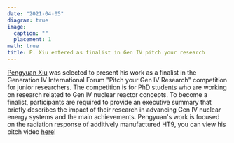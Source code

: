 ```yaml
---
date: "2021-04-05"
diagram: true
image:
  caption: ""
  placement: 1
math: true
title: P. Xiu entered as finalist in Gen IV pitch your research
---
```


<a href="../../authors/p-xiu">Pengyuan Xiu</a> was selected to present his work as a finalist in the Generation IV International Forum "Pitch your Gen IV Research" competition for junior researchers. The competition is for PhD students who are working on research related to Gen IV nuclear reactor concepts. To become a finalist, participants are required to provide an executive summary that briefly describes the impact of their research in advancing Gen IV nuclear energy systems and the main achievements. Pengyuan's work is focused on the radiation response of additively manufactured HT9, you can view his pitch video <a href="https://www.youtube.com/watch?v=T6CNaBbtF8E">here</a>!